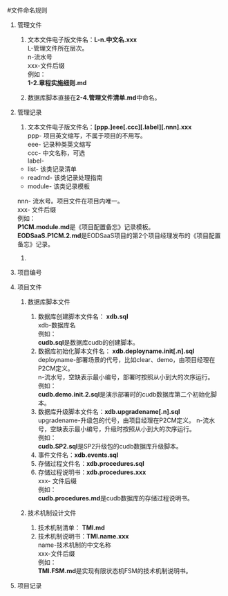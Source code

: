 #文件命名规则

1. 管理文件
	1. 文本文件电子版文件名：**L-n.中文名.xxx**  
	L-管理文件所在层次。  
	n-流水号  
	xxx-文件后缀  
	例如：  
	**1-2.章程实施细则.md**  

	1. 数据库脚本直接在**2-4.管理文件清单.md**中命名。  

1. 管理记录  
	1. 文本文件电子版文件名：**[ppp.]eee[.ccc][.label][.nnn].xxx**  
	ppp- 项目英文缩写，不属于项目的不用写。  
	eee- 记录种类英文缩写  
	ccc- 中文名称，可选  
	label- 
	* list- 该类记录清单  
	* readmd- 该类记录处理指南  
	* module- 该类记录模板  

	nnn- 流水号。项目文件在项目内唯一。  
	xxx- 文件后缀  
	例如：  
	**P1CM.module.md**是《项目配置备忘》记录模板。  
	**EODSaaS.P1CM.2.md**是EODSaaS项目的第2个项目经理发布的《项目配置备忘》记录。
	
	1.

1. 项目编号  

1. 项目文件
	1. 数据库脚本文件
		1. 数据库创建脚本文件名： **xdb.sql**  
			xdb-数据库名  
			例如：  
			**cudb.sql**是数据库cudb的创建脚本。
		1. 数据库初始化脚本文件名： **xdb.deployname.init[.n].sql**  
			deployname-部署场景的代号，比如clear、demo，由项目经理在P2CM定义。  
			n-流水号，空缺表示最小编号，部署时按照从小到大的次序运行。  
			例如：  
			**cudb.demo.init.2.sql**是演示部署时的cudb数据库第二个初始化脚本。
		1. 数据库升级脚本文件名：**xdb.upgradename[.n].sql**  
			upgradename-升级包的代号，由项目经理在P2CM定义。
			n-流水号，空缺表示最小编号，升级时按照从小到大的次序运行。  
			例如：  
			**cudb.SP2.sql**是SP2升级包的cudb数据库升级脚本。
		1. 事件文件名：**xdb.events.sql**  
		1. 存储过程文件名：**xdb.procedures.sql**  
		1. 存储过程说明书：**xdb.procedures.xxx**  
			xxx- 文件后缀  
			例如：  
			**cudb.procedures.md**是cudb数据库的存储过程说明书。  
		
	1. 技术机制设计文件  
		1. 技术机制清单： **TMI.md**
		1. 技术机制说明书：**TMI.name.xxx**  
			name-技术机制的中文名称  
			xxx-文件后缀  
			例如：  
			**TMI.FSM.md**是实现有限状态机FSM的技术机制说明书。

1. 项目记录  

